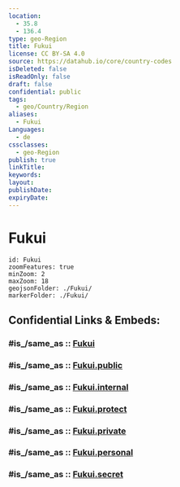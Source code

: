 ```yaml
---
location:
  - 35.8
  - 136.4
type: geo-Region
title: Fukui
license: CC BY-SA 4.0
source: https://datahub.io/core/country-codes
isDeleted: false
isReadOnly: false
draft: false
confidential: public
tags:
  - geo/Country/Region
aliases:
  - Fukui
Languages:
  - de
cssclasses:
  - geo-Region
publish: true
linkTitle:
keywords:
layout:
publishDate:
expiryDate:
---
```


# Fukui

```leaflet
id: Fukui
zoomFeatures: true 
minZoom: 2 
maxZoom: 18
geojsonFolder: ./Fukui/
markerFolder: ./Fukui/
```


## Confidential Links & Embeds: 

### #is_/same_as :: [Fukui](/_Standards/Earth/Continent/Asia/Asia~East/Japan/Regions~Japan/Chūbu/prefectures~Chūbu/Fukui.md) 

### #is_/same_as :: [Fukui.public](/_public/Earth/Continent/Asia/Asia~East/Japan/Regions~Japan/Chūbu/prefectures~Chūbu/Fukui.public.md) 

### #is_/same_as :: [Fukui.internal](/_internal/Earth/Continent/Asia/Asia~East/Japan/Regions~Japan/Chūbu/prefectures~Chūbu/Fukui.internal.md) 

### #is_/same_as :: [Fukui.protect](/_protect/Earth/Continent/Asia/Asia~East/Japan/Regions~Japan/Chūbu/prefectures~Chūbu/Fukui.protect.md) 

### #is_/same_as :: [Fukui.private](/_private/Earth/Continent/Asia/Asia~East/Japan/Regions~Japan/Chūbu/prefectures~Chūbu/Fukui.private.md) 

### #is_/same_as :: [Fukui.personal](/_personal/Earth/Continent/Asia/Asia~East/Japan/Regions~Japan/Chūbu/prefectures~Chūbu/Fukui.personal.md) 

### #is_/same_as :: [Fukui.secret](/_secret/Earth/Continent/Asia/Asia~East/Japan/Regions~Japan/Chūbu/prefectures~Chūbu/Fukui.secret.md)

